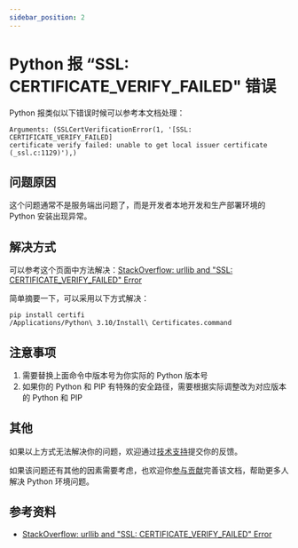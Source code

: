 ```yaml
---
sidebar_position: 2
---
```


# Python 报 “SSL: CERTIFICATE_VERIFY_FAILED" 错误

Python 报类似以下错误时候可以参考本文档处理：

```text
Arguments: (SSLCertVerificationError(1, '[SSL: CERTIFICATE_VERIFY_FAILED]
certificate verify failed: unable to get local issuer certificate (_ssl.c:1129)'),)
```

## 问题原因

这个问题通常不是服务端出问题了，而是开发者本地开发和生产部署环境的 Python 安装出现异常。

## 解决方式

可以参考这个页面中方法解决：[StackOverflow: urllib and "SSL: CERTIFICATE_VERIFY_FAILED" Error](https://stackoverflow.com/questions/27835619/urllib-and-ssl-certificate-verify-failed-error)

简单摘要一下，可以采用以下方式解决：

```shell
pip install certifi
/Applications/Python\ 3.10/Install\ Certificates.command
```

## 注意事项

1. 需要替换上面命令中版本号为你实际的 Python 版本号
2. 如果你的 Python 和 PIP 有特殊的安全路径，需要根据实际调整改为对应版本的 Python 和 PIP

## 其他

如果以上方式无法解决你的问题，欢迎通过[技术支持](/docs/explore/support)提交你的反馈。

如果该问题还有其他的因素需要考虑，也欢迎你[参与贡献](/docs/contrib/overview)完善该文档，帮助更多人解决 Python 环境问题。

## 参考资料

* [StackOverflow: urllib and "SSL: CERTIFICATE_VERIFY_FAILED" Error](https://stackoverflow.com/questions/27835619/urllib-and-ssl-certificate-verify-failed-error)